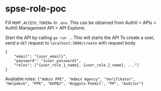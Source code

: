 # spse-role-poc

Fill `MGMT_ACCESS_TOKEN=` in `.env`. This can be obtained from Auth0 > APIs > Auth0 Management API > API Explorer.

Start the API by calling `go run .`. This will starts the API
To create a user, send a `GET` request to `localhost:3000/create` with request body
```
{
    "email": "{user_email}",
    "password": "{user_password}",
    "roles": ["{user_role_1_name}, {user_role_2_name}, ..."]
}
```


Available roles: `{"Admin PPE", "Admin Agency", "Verifikator", "Helpdesk", "PPK", "KUPBJ", "Anggota Pokmil", "PP", "Auditor"}` 
